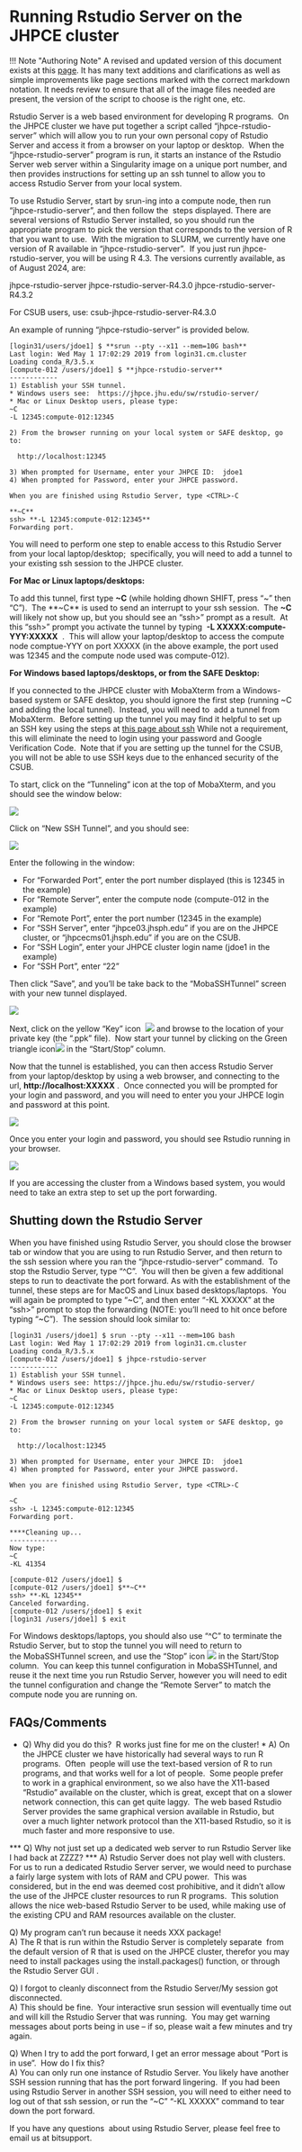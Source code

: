 Running Rstudio Server on the JHPCE cluster
===========================================

!!! Note "Authoring Note"
    A revised and updated version of this document exists at this [page](../sw/r-n-friends.md#running-rstudio-server).
    It has many text additions and clarifications as well as simple improvements like page sections marked with the correct markdown notation. It needs review to ensure that all of the image files needed are present, the version of the script to choose is the right one, etc. 
 
Rstudio Server is a web based environment for developing R programs.  On the JHPCE cluster we have put together a script called “jhpce-rstudio-server” which will allow you to run your own personal copy of Rstudio Server and access it from a browser on your laptop or desktop.  When the “jhpce-rstudio-server” program is run, it starts an instance of the Rstudio Server web server within a Singularity image on a unique port number, and then provides instructions for setting up an ssh tunnel to allow you to access Rstudio Server from your local system.  

To use Rstudio Server, start by srun-ing into a compute node, then run “jhpce-rstudio-server”, and then follow the  steps displayed. There are several versions of Rstudio Server installed, so you should run the appropriate program to pick the version that corresponds to the version of R that you want to use.  With the migration to SLURM, we currently have one version of R available in “jhpce-rstudio-server”.  If you just run jhpce-rstudio-server, you will be using R 4.3. The versions currently available, as of August 2024, are:

jhpce-rstudio-server
jhpce-rstudio-server-R4.3.0
jhpce-rstudio-server-R4.3.2

For CSUB users, use:
csub-jhpce-rstudio-server-R4.3.0

An example of running “jhpce-rstudio-server” is provided below.

```
[login31/users/jdoe1] $ **srun --pty --x11 --mem=10G bash**
Last login: Wed May 1 17:02:29 2019 from login31.cm.cluster
Loading conda_R/3.5.x
[compute-012 /users/jdoe1] $ **jhpce-rstudio-server**
------------
1) Establish your SSH tunnel.
* Windows users see:  https://jhpce.jhu.edu/sw/rstudio-server/
* Mac or Linux Desktop users, please type:
~C
-L 12345:compute-012:12345

2) From the browser running on your local system or SAFE desktop, go to:

  http://localhost:12345

3) When prompted for Username, enter your JHPCE ID:  jdoe1
4) When prompted for Password, enter your JHPCE password.

When you are finished using Rstudio Server, type <CTRL>-C

**~C**
ssh> **-L 12345:compute-012:12345**
Forwarding port.
```

You will need to perform one step to enable access to this Rstudio Server from your local laptop/desktop;  specifically, you will need to add a tunnel to your existing ssh session to the JHPCE cluster.

**For Mac or Linux laptops/desktops:**

To add this tunnel, first type **~C** (while holding dhown SHIFT, press “~” then “C”).  The **~C** is used to send an interrupt to your ssh session.  The **~C** will likely not show up, but you should see an “ssh>” prompt as a result.  At this “ssh>” prompt you activate the tunnel by typing  **\-L XXXXX:compute-YYY:XXXXX**  .  This will allow your laptop/desktop to access the compute node comptue-YYY on port XXXXX (in the above example, the port used was 12345 and the compute node used was compute-012).

**For Windows based laptops/desktops, or from the SAFE Desktop:**

If you connected to the JHPCE cluster with MobaXterm from a Windows-based system or SAFE desktop, you should ignore the first step (running ~C and adding the local tunnel).  Instead, you will need to  add a tunnel from MobaXterm.  Before setting up the tunnel you may find it helpful to set up an SSH key using the steps at [this page about ssh](../access/ssh/#ssh-keys.md) While not a requirement, this will eliminate the need to login using your password and Google Verification Code.  Note that if you are setting up the tunnel for the CSUB, you will not be able to use SSH keys due to the enhanced security of the CSUB.

To start, click on the “Tunneling” icon at the top of MobaXterm, and you should see the window below:

![](images/Screen-Shot-2019-05-28-at-4.05.48-PM-3.png)

Click on “New SSH Tunnel”, and you should see:

![](images/Screen-Shot-2019-05-29-at-11.48.46-AM.png)

Enter the following in the window:

*   For “Forwarded Port”, enter the port number displayed (this is 12345 in the example)
*   For “Remote Server”, enter the compute node (compute-012 in the example)
*   For “Remote Port”, enter the port number (12345 in the example)
*   For “SSH Server”, enter “jhpce03.jhsph.edu” if you are on the JHPCE cluster, or “jhpcecms01.jhsph.edu” if you are on the CSUB.
*   For “SSH Login”, enter your JHPCE cluster login name (jdoe1 in the example)
*   For “SSH Port”, enter “22”

Then click “Save”, and you’ll be take back to the “MobaSSHTunnel” screen with your new tunnel displayed.

![](images/Screen-Shot-2019-05-28-at-4.08.55-PM.png)

Next, click on the yellow “Key” icon  [![](https://jhpce.jhu.edu/wp-content/uploads/2019/05/Screen-Shot-2019-05-29-at-12.48.29-PM.png)](https://jhpce.jhu.edu/wp-content/uploads/2019/05/Screen-Shot-2019-05-29-at-12.48.29-PM.png) and browse to the location of your private key (the “.ppk” file).  Now start your tunnel by clicking on the Green triangle icon[![](https://jhpce.jhu.edu/wp-content/uploads/2019/05/Screen-Shot-2019-05-29-at-12.48.20-PM.png)](https://jhpce.jhu.edu/wp-content/uploads/2019/05/Screen-Shot-2019-05-29-at-12.48.20-PM.png) in the “Start/Stop” column.

Now that the tunnel is established, you can then access Rstudio Server from your laptop/desktop by using a web browser, and connecting to the url, **http://localhost:XXXXX** .  Once connected you will be prompted for your login and password, and you will need to enter you your JHPCE login and password at this point.

![](images/Screen-Shot-2019-05-28-at-3.01.05-PM.png)

Once you enter your login and password, you should see Rstudio running in your browser.

![](images/Screen-Shot-2019-05-28-at-3.02.11-PM-1.png)

If you are accessing the cluster from a Windows based system, you would need to take an extra step to set up the port forwarding.

Shutting down the Rstudio Server
--------------------------------

When you have finished using Rstudio Server, you should close the browser tab or window that you are using to run Rstudio Server, and then return to the ssh session where you ran the “jhpce-rstudio-server” command.  To stop the Rstudio Server, type “^C”.  You will then be given a few additional steps to run to deactivate the port forward. As with the establishment of the tunnel, these steps are for MacOS and Linux based desktops/laptops.  You will again be prompted to type “~C”, and then enter “-KL XXXXX” at the “ssh>” prompt to stop the forwarding (NOTE: you’ll need to hit <enter> once before typing “~C”).  The session should look similar to:

```console
[login31 /users/jdoe1] $ srun --pty --x11 --mem=10G bash
Last login: Wed May 1 17:02:29 2019 from login31.cm.cluster
Loading conda_R/3.5.x
[compute-012 /users/jdoe1] $ jhpce-rstudio-server
------------
1) Establish your SSH tunnel.
* Windows users see: https://jhpce.jhu.edu/sw/rstudio-server/
* Mac or Linux Desktop users, please type:
~C
-L 12345:compute-012:12345

2) From the browser running on your local system or SAFE desktop, go to:

  http://localhost:12345

3) When prompted for Username, enter your JHPCE ID:  jdoe1
4) When prompted for Password, enter your JHPCE password.

When you are finished using Rstudio Server, type <CTRL>-C

~C
ssh> -L 12345:compute-012:12345
Forwarding port.

****Cleaning up...
------------
Now type:
~C
-KL 41354

[compute-012 /users/jdoe1] $
[compute-012 /users/jdoe1] $**~C**
ssh> **-KL 12345**
Canceled forwarding.
[compute-012 /users/jdoe1] $ exit
[login31 /users/jdoe1] $ exit
```

For Windows desktops/laptops, you should also use “^C” to terminate the Rstudio Server, but to stop the tunnel you will need to return to the MobaSSHTunnel screen, and use the “Stop” icon [![](https://jhpce.jhu.edu/wp-content/uploads/2019/05/Screen-Shot-2019-05-29-at-1.46.04-PM.png)](https://jhpce.jhu.edu/wp-content/uploads/2019/05/Screen-Shot-2019-05-29-at-1.46.04-PM.png) in the Start/Stop column.  You can keep this tunnel configuration in MobaSSHTunnel, and reuse it the next time you run Rstudio Server, however you will need to edit the tunnel configuration and change the “Remote Server” to match the compute node you are running on.

FAQs/Comments
-------------

* Q) Why did you do this?  R works just fine for me on the cluster!  *
A) On the JHPCE cluster we have historically had several ways to run R programs.  Often  people will use the text-based version of R to run programs, and that works well for a lot of people.  Some people prefer to work in a graphical environment, so we also have the X11-based “Rstudio” available on the cluster, which is great, except that on a slower network connection, this can get quite laggy.  The web based Rstudio Server provides the same graphical version available in Rstudio, but over a much lighter network protocol than the X11-based Rstudio, so it is much faster and more responsive to use.

*** Q) Why not just set up a dedicated web server to run Rstudio Server like I had back at ZZZZ?  ***
A) Rstudio Server does not play well with clusters.  For us to run a dedicated Rstudio Server server, we would need to purchase a fairly large system with lots of RAM and CPU power.  This was considered, but in the end was deemed cost prohibitive, and it didn’t allow the use of the JHPCE cluster resources to run R programs.  This solution allows the nice web-based Rstudio Server to be used, while making use of the existing CPU and RAM resources available on the cluster.

Q) My program can’t run because it needs XXX package!  
A) The R that is run within the Rstudio Server is completely separate  from the default version of R that is used on the JHPCE cluster, therefor you may need to install packages using the install.packages() function, or through the Rstudio Server GUI .

Q) I forgot to cleanly disconnect from the Rstudio Server/My session got disconnected.  
A) This should be fine.  Your interactive srun session will eventually time out and will kill the Rstudio Server that was running.  You may get warning messages about ports being in use – if so, please wait a few minutes and try again.

Q) When I try to add the port forward, I get an error message about “Port is in use”.  How do I fix this?  
A) You can only run one instance of Rstudio Server. You likely have another SSH session running that has the port forward lingering.  If you had been using Rstudio Server in another SSH session, you will need to either need to log out of that ssh session, or run the “~C” “-KL XXXXX” command to tear down the port forward.

If you have any questions  about using Rstudio Server, please feel free to email us at bitsupport.

